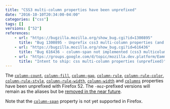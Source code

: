 ```yaml
---
title: "CSS3 multi-column properties have been unprefixed"
date: "2016-10-10T20:34:00-04:00"
categories: ["css"]
tags: []
versions: ["52"]
references:
    - url: "https://bugzilla.mozilla.org/show_bug.cgi?id=1300895"
      title: "Bug 1300895 - Unprefix css3 multi-column properties (and add back -moz prefixed versions as aliases, for now)"
    - url: "https://bugzilla.mozilla.org/show_bug.cgi?id=616436"
      title: "Bug 616436 - column-span not implemented (css3 multicolumn)"
    - url: "https://groups.google.com/d/topic/mozilla.dev.platform/EammrHjrCpw/discussion"
      title: "Intent to ship: css multi-column properties (unprefixed)"
---
```

The [`column-count`](https://developer.mozilla.org/docs/Web/CSS/column-count), [`column-fill`](https://developer.mozilla.org/docs/Web/CSS/column-fill), [`column-gap`](https://developer.mozilla.org/docs/Web/CSS/column-gap), [`column-rule`](https://developer.mozilla.org/docs/Web/CSS/column-rule), [`column-rule-color`](https://developer.mozilla.org/docs/Web/CSS/column-rule-color), [`column-rule-style`](https://developer.mozilla.org/docs/Web/CSS/column-rule-style), [`column-rule-width`](https://developer.mozilla.org/docs/Web/CSS/column-rule-width), [`column-width`](https://developer.mozilla.org/docs/Web/CSS/column-width) and [`columns`](https://developer.mozilla.org/docs/Web/CSS/columns) properties have been unprefixed with Firefox 52. The `-moz`-prefixed versions will remain as the aliases but be [removed in the near future](https://www.fxsitecompat.com/en-CA/docs/2016/prefixed-css3-multi-column-properties-will-be-removed/).

Note that the [`column-span`](https://developer.mozilla.org/docs/Web/CSS/column-span) property is not yet supported in Firefox.
